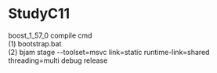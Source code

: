 # StudyC11

boost_1_57_0 compile cmd
<br>
(1) bootstrap.bat
<br>
(2) bjam stage --toolset=msvc link=static runtime-link=shared threading=multi debug release
